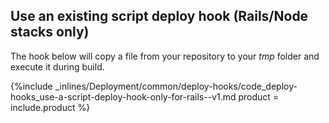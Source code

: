<!--  usedin: [ _legacy_docker/deployment/deploy-hooks-v1.md, _maestro/Deployment/deploy-hooks-v1.md, _node/deployment/deploy-hooks-v1.md, _rails/deployment/deploy-hooks-v1.md, _skycap/deployment/deploy-hooks-v1.md] -->


## Use an existing script deploy hook (Rails/Node stacks only)

The hook below will copy a file from your repository to your _tmp_ folder and execute it during build.



{%include _inlines/Deployment/common/deploy-hooks/code_deploy-hooks_use-a-script-deploy-hook-only-for-rails--v1.md  product = include.product %}



